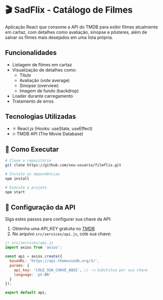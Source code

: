 # 🎬 SadFlix - Catálogo de Filmes

Aplicação React que consome a API do TMDB para exibir filmes atualmente em cartaz, com detalhes como avaliação, sinopse e pôsteres, além de salvar os filmes mais desejados em uma lista própria.

## Funcionalidades

- Listagem de filmes em cartaz
- Visualização de detalhes como:
  - Título
  - Avaliação (vote average)
  - Sinopse (overview)
  - Imagem de fundo (backdrop)
- Loader durante carregamento
- Tratamento de erros

## Tecnologias Utilizadas

- ⚛️ React.js (Hooks: useState, useEffect)
- 🔥 TMDB API (The Movie Database)

## 🚀 Como Executar

```bash
# Clone o repositório
git clone https://github.com/seu-usuario/filmflix.git

# Instale as dependências
npm install

# Execute o projeto
npm start
```
## 🔑 Configuração da API

Siga estes passos para configurar sua chave da API:

1. Obtenha uma API_KEY gratuita no [TMDB](https://www.themoviedb.org/settings/api)
2. No arquivo `src/services/api.js`, cole sua chave:

```javascript
// src/services/api.js
import axios from 'axios';

const api = axios.create({
  baseURL: 'https://api.themoviedb.org/3/',
  params: {
    api_key: 'COLE_SUA_CHAVE_AQUI', // 👈 Substitua por sua chave
    language: 'pt-BR'
  }
});

export default api;
```
